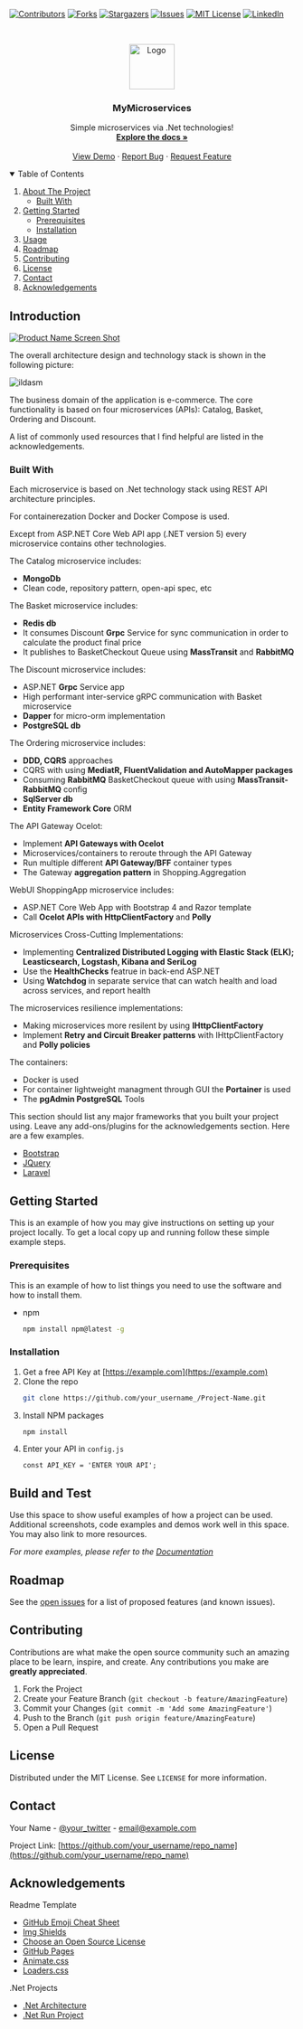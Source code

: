 <!-- PROJECT SHIELDS -->
<!--
*** I'm using markdown "reference style" links for readability.
*** Reference links are enclosed in brackets [ ] instead of parentheses ( ).
*** See the bottom of this document for the declaration of the reference variables
*** for contributors-url, forks-url, etc. This is an optional, concise syntax you may use.
*** https://www.markdownguide.org/basic-syntax/#reference-style-links
-->
[![Contributors][contributors-shield]][contributors-url]
[![Forks][forks-shield]][forks-url]
[![Stargazers][stars-shield]][stars-url]
[![Issues][issues-shield]][issues-url]
[![MIT License][license-shield]][license-url]
[![LinkedIn][linkedin-shield]][linkedin-url]



<!-- PROJECT LOGO -->
<br />
<p align="center">
  <a href="https://github.com/othneildrew/Best-README-Template">
    <img src="assets/logo.png" alt="Logo" width="80" height="80">
  </a>

  <h3 align="center">MyMicroservices</h3>

  <p align="center">
    Simple microservices via .Net technologies!
    <br />
    <a href="https://github.com/othneildrew/Best-README-Template"><strong>Explore the docs »</strong></a>
    <br />
    <br />
    <a href="https://github.com/othneildrew/Best-README-Template">View Demo</a>
    ·
    <a href="https://github.com/othneildrew/Best-README-Template/issues">Report Bug</a>
    ·
    <a href="https://github.com/othneildrew/Best-README-Template/issues">Request Feature</a>
  </p>
</p>



<!-- TABLE OF CONTENTS -->
<details open="open">
  <summary>Table of Contents</summary>
  <ol>
    <li>
      <a href="#about-the-project">About The Project</a>
      <ul>
        <li><a href="#built-with">Built With</a></li>
      </ul>
    </li>
    <li>
      <a href="#getting-started">Getting Started</a>
      <ul>
        <li><a href="#prerequisites">Prerequisites</a></li>
        <li><a href="#installation">Installation</a></li>
      </ul>
    </li>
    <li><a href="#usage">Usage</a></li>
    <li><a href="#roadmap">Roadmap</a></li>
    <li><a href="#contributing">Contributing</a></li>
    <li><a href="#license">License</a></li>
    <li><a href="#contact">Contact</a></li>
    <li><a href="#acknowledgements">Acknowledgements</a></li>
  </ol>
</details>



<!-- ABOUT THE PROJECT -->
## Introduction

[![Product Name Screen Shot][product-screenshot]](https://example.com)

The overall architecture design and technology stack is shown in the following picture:

![ildasm](https://github.com/omelianlevkovych/MyMicroservices/blob/main/assets/BigPicture.png)

The business domain of the application is e-commerce.
The core functionality is based on four microservices (APIs): Catalog, Basket, Ordering and Discount. 

A list of commonly used resources that I find helpful are listed in the acknowledgements.

### Built With

Each microservice is based on .Net technology stack using REST API architecture principles.

For containerezation Docker and Docker Compose is used.

Except from ASP.NET Core Web API app (.NET version 5) every microservice contains other technologies.

The Catalog microservice includes:
- **MongoDb**
- Clean code, repository pattern, open-api spec, etc


The Basket microservice includes:
- **Redis db**
- It consumes Discount **Grpc** Service for sync communication in order to calculate the product final price
- It publishes to BasketCheckout Queue using **MassTransit** and **RabbitMQ**


The Discount microservice includes:
- ASP.NET **Grpc** Service app
- High performant inter-service gRPC communication with Basket microservice
- **Dapper** for micro-orm implementation
- **PostgreSQL db**


The Ordering microservice includes:
- **DDD, CQRS** approaches
- CQRS with using **MediatR, FluentValidation and AutoMapper packages**
- Consuming **RabbitMQ** BasketCheckout queue with using **MassTransit-RabbitMQ** config
- **SqlServer db**
- **Entity Framework Core** ORM

The API Gateway Ocelot:
- Implement **API Gateways with Ocelot**
- Microservices/containers to reroute through the API Gateway
- Run multiple different **API Gateway/BFF** container types
- The Gateway **aggregation pattern** in Shopping.Aggregation

WebUI ShoppingApp microservice includes:
- ASP.NET Core Web App with Bootstrap 4 and Razor template
- Call **Ocelot APIs with HttpClientFactory** and **Polly**

Microservices Cross-Cutting Implementations:
- Implementing **Centralized Distributed Logging with Elastic Stack (ELK); Leasticsearch, Logstash, Kibana and SeriLog**
- Use the **HealthChecks** featrue in back-end ASP.NET
- Using **Watchdog** in separate service that can watch health and load across services, and report health

The microservices resilience implementations:
- Making microservices more resilent by using **IHttpClientFactory**
- Implement **Retry and Circuit Breaker patterns** with IHttpClientFactory and **Polly policies**

The containers:
- Docker is used
- For container lightweight managment through GUI the **Portainer** is used
- The **pgAdmin PostgreSQL** Tools


This section should list any major frameworks that you built your project using. Leave any add-ons/plugins for the acknowledgements section. Here are a few examples.
* [Bootstrap](https://getbootstrap.com)
* [JQuery](https://jquery.com)
* [Laravel](https://laravel.com)



<!-- GETTING STARTED -->
## Getting Started

This is an example of how you may give instructions on setting up your project locally.
To get a local copy up and running follow these simple example steps.

### Prerequisites

This is an example of how to list things you need to use the software and how to install them.
* npm
  ```sh
  npm install npm@latest -g
  ```

### Installation

1. Get a free API Key at [https://example.com](https://example.com)
2. Clone the repo
   ```sh
   git clone https://github.com/your_username_/Project-Name.git
   ```
3. Install NPM packages
   ```sh
   npm install
   ```
4. Enter your API in `config.js`
   ```JS
   const API_KEY = 'ENTER YOUR API';
   ```



<!-- USAGE EXAMPLES -->
## Build and Test

Use this space to show useful examples of how a project can be used. Additional screenshots, code examples and demos work well in this space. You may also link to more resources.

_For more examples, please refer to the [Documentation](https://example.com)_



<!-- ROADMAP -->
## Roadmap

See the [open issues](https://github.com/othneildrew/Best-README-Template/issues) for a list of proposed features (and known issues).



<!-- CONTRIBUTING -->
## Contributing

Contributions are what make the open source community such an amazing place to be learn, inspire, and create. Any contributions you make are **greatly appreciated**.

1. Fork the Project
2. Create your Feature Branch (`git checkout -b feature/AmazingFeature`)
3. Commit your Changes (`git commit -m 'Add some AmazingFeature'`)
4. Push to the Branch (`git push origin feature/AmazingFeature`)
5. Open a Pull Request



<!-- LICENSE -->
## License

Distributed under the MIT License. See `LICENSE` for more information.



<!-- CONTACT -->
## Contact

Your Name - [@your_twitter](https://twitter.com/your_username) - email@example.com

Project Link: [https://github.com/your_username/repo_name](https://github.com/your_username/repo_name)



<!-- ACKNOWLEDGEMENTS -->
## Acknowledgements
Readme Template
* [GitHub Emoji Cheat Sheet](https://www.webpagefx.com/tools/emoji-cheat-sheet)
* [Img Shields](https://shields.io)
* [Choose an Open Source License](https://choosealicense.com)
* [GitHub Pages](https://pages.github.com)
* [Animate.css](https://daneden.github.io/animate.css)
* [Loaders.css](https://connoratherton.com/loaders)

.Net Projects

* [.Net Architecture](https://github.com/dotnet-architecture/eShopOnContainers)
* [.Net Run Project](https://github.com/aspnetrun/run-aspnetcore-microservices)



<!-- MARKDOWN LINKS & IMAGES -->
<!-- https://www.markdownguide.org/basic-syntax/#reference-style-links -->
[contributors-shield]: https://img.shields.io/github/contributors/omelianlevkovych/MyMicroservices.svg?style=for-the-badge
[contributors-url]: https://github.com/omelianlevkovych/MyMicroservices/graphs/contributors
[forks-shield]: https://img.shields.io/github/forks/othneildrew/Best-README-Template.svg?style=for-the-badge
[forks-url]: https://github.com/othneildrew/Best-README-Template/network/members
[stars-shield]: https://img.shields.io/github/stars/othneildrew/Best-README-Template.svg?style=for-the-badge
[stars-url]: https://github.com/othneildrew/Best-README-Template/stargazers
[issues-shield]: https://img.shields.io/github/issues/othneildrew/Best-README-Template.svg?style=for-the-badge
[issues-url]: https://github.com/othneildrew/Best-README-Template/issues
[license-shield]: https://img.shields.io/github/license/othneildrew/Best-README-Template.svg?style=for-the-badge
[license-url]: https://github.com/othneildrew/Best-README-Template/blob/master/LICENSE.txt
[linkedin-shield]: https://img.shields.io/badge/-LinkedIn-black.svg?style=for-the-badge&logo=linkedin&colorB=555
[linkedin-url]: https://404.lol
[product-screenshot]: assets/screenshot.png
